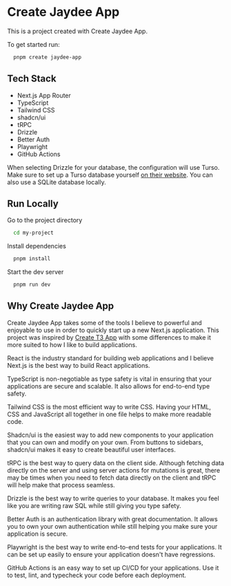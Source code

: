# Create Jaydee App

This is a project created with Create Jaydee App.

To get started run:

```bash
  pnpm create jaydee-app
```

## Tech Stack

- Next.js App Router
- TypeScript
- Tailwind CSS
- shadcn/ui
- tRPC
- Drizzle
- Better Auth
- Playwright
- GitHub Actions

When selecting Drizzle for your database, the configuration will use Turso. Make sure to set up a Turso database yourself [on their website](https://turso.tech/). You can also use a SQLite database locally.

## Run Locally

Go to the project directory

```bash
  cd my-project
```

Install dependencies

```bash
  pnpm install
```

Start the dev server

```bash
  pnpm run dev
```

## Why Create Jaydee App

Create Jaydee App takes some of the tools I believe to powerful and enjoyable to use in order to quickly start up a new Next.js application. This project was inspired by [Create T3 App](https://create.t3.gg/) with some differences to make it more suited to how I like to build applications.

React is the industry standard for building web applications and I believe Next.js is the best way to build React applications.

TypeScript is non-negotiable as type safety is vital in ensuring that your applications are secure and scalable. It also allows for end-to-end type safety.

Tailwind CSS is the most efficient way to write CSS. Having your HTML, CSS and JavaScript all together in one file helps to make more readable code.

Shadcn/ui is the easiest way to add new components to your application that you can own and modify on your own. From buttons to sidebars, shadcn/ui makes it easy to create beautiful user interfaces.

tRPC is the best way to query data on the client side. Although fetching data directly on the server and using server actions for mutations is great, there may be times when you need to fetch data directly on the client and tRPC will help make that process seamless.

Drizzle is the best way to write queries to your database. It makes you feel like you are writing raw SQL while still giving you type safety.

Better Auth is an authentication library with great documentation. It allows you to own your own authentication while still helping you make sure your application is secure.

Playwright is the best way to write end-to-end tests for your applications. It can be set up easily to ensure your application doesn't have regressions.

GitHub Actions is an easy way to set up CI/CD for your applications. Use it to test, lint, and typecheck your code before each deployment.
